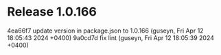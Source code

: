 # Release 1.0.166

4ea66f7 update version in package.json to 1.0.166 (guseyn, Fri Apr 12 18:05:43 2024 +0400)
9a0cd7d fix lint (guseyn, Fri Apr 12 18:05:39 2024 +0400)
